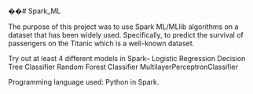 ��#   S p a r k _ M L  
 

The purpose of this project was to use Spark ML/MLlib algorithms on a dataset that has been widely used. Specifically, to predict the survival of passengers on the Titanic which is a well-known dataset.

Try out at least 4 different models in Spark–
Logistic Regression
Decision Tree Classifier
Random Forest Classifier
MultilayerPerceptronClassifier

Programming language used: Python in Spark.
